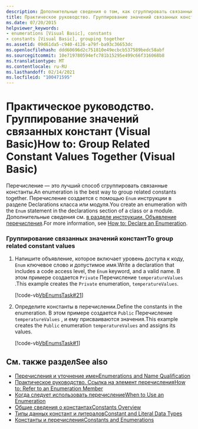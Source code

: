 ```yaml
---
description: Дополнительные сведения о том, как сгруппировать связанные значения констант (Visual Basic).
title: Практическое руководство. Группирование значений связанных констант
ms.date: 07/20/2015
helpviewer_keywords:
- enumerations [Visual Basic], constants
- constants [Visual Basic], grouping together
ms.assetid: 09d61da5-c940-4126-a79f-ba93c36653dc
ms.openlocfilehash: ddd60696d2c751810e49ecbcb537589bedc58abf
ms.sourcegitcommit: 10e719780594efc781b15295e499c66f316068b8
ms.translationtype: MT
ms.contentlocale: ru-RU
ms.lasthandoff: 02/14/2021
ms.locfileid: "100471595"
---
```

# <a name="how-to-group-related-constant-values-together-visual-basic"></a><span data-ttu-id="bdaf2-103">Практическое руководство. Группирование значений связанных констант (Visual Basic)</span><span class="sxs-lookup"><span data-stu-id="bdaf2-103">How to: Group Related Constant Values Together (Visual Basic)</span></span>

<span data-ttu-id="bdaf2-104">Перечисление — это лучший способ сгруппировать связанные константы.</span><span class="sxs-lookup"><span data-stu-id="bdaf2-104">An enumeration is the best way to group related constants together.</span></span> <span data-ttu-id="bdaf2-105">Перечисление создается с помощью `Enum` инструкции в разделе Declarations класса или модуля.</span><span class="sxs-lookup"><span data-stu-id="bdaf2-105">You create an enumeration with the `Enum` statement in the declarations section of a class or a module.</span></span> <span data-ttu-id="bdaf2-106">Дополнительные сведения см. [в разделе инструкции. Объявление перечисления](how-to-declare-enumerations.md).</span><span class="sxs-lookup"><span data-stu-id="bdaf2-106">For more information, see [How to: Declare an Enumeration](how-to-declare-enumerations.md).</span></span>  
  
### <a name="to-group-related-constant-values"></a><span data-ttu-id="bdaf2-107">Группирование связанных значений констант</span><span class="sxs-lookup"><span data-stu-id="bdaf2-107">To group related constant values</span></span>  
  
1. <span data-ttu-id="bdaf2-108">Напишите объявление, которое включает уровень доступа к коду, `Enum` ключевое слово и допустимое имя.</span><span class="sxs-lookup"><span data-stu-id="bdaf2-108">Write a declaration that includes a code access level, the `Enum` keyword, and a valid name.</span></span> <span data-ttu-id="bdaf2-109">В этом примере создается `Private` Перечисление `temperatureValues` .</span><span class="sxs-lookup"><span data-stu-id="bdaf2-109">This example creates the `Private` enumeration, `temperatureValues`.</span></span>  
  
     [!code-vb[VbEnumsTask#21](~/samples/snippets/visualbasic/VS_Snippets_VBCSharp/VbEnumsTask/VB/Class2.vb#21)]  
  
2. <span data-ttu-id="bdaf2-110">Определите константы в перечислении.</span><span class="sxs-lookup"><span data-stu-id="bdaf2-110">Define the constants in the enumeration.</span></span> <span data-ttu-id="bdaf2-111">В этом примере создается `Public` Перечисление `temperatureValues` , и ему присваиваются значения.</span><span class="sxs-lookup"><span data-stu-id="bdaf2-111">This example creates the `Public` enumeration `temperatureValues` and assigns its values.</span></span>  
  
     [!code-vb[VbEnumsTask#1](~/samples/snippets/visualbasic/VS_Snippets_VBCSharp/VbEnumsTask/VB/Class2.vb#1)]  
  
## <a name="see-also"></a><span data-ttu-id="bdaf2-112">См. также раздел</span><span class="sxs-lookup"><span data-stu-id="bdaf2-112">See also</span></span>

- [<span data-ttu-id="bdaf2-113">Перечисления и уточнение имен</span><span class="sxs-lookup"><span data-stu-id="bdaf2-113">Enumerations and Name Qualification</span></span>](enumerations-and-name-qualification.md)
- [<span data-ttu-id="bdaf2-114">Практическое руководство. Ссылка на элемент перечисления</span><span class="sxs-lookup"><span data-stu-id="bdaf2-114">How to: Refer to an Enumeration Member</span></span>](how-to-refer-to-an-enumeration-member.md)
- [<span data-ttu-id="bdaf2-115">Когда следует использовать перечисление</span><span class="sxs-lookup"><span data-stu-id="bdaf2-115">When to Use an Enumeration</span></span>](when-to-use-an-enumeration.md)
- [<span data-ttu-id="bdaf2-116">Общие сведения о константах</span><span class="sxs-lookup"><span data-stu-id="bdaf2-116">Constants Overview</span></span>](constants-overview.md)
- [<span data-ttu-id="bdaf2-117">Типы данных констант и литералов</span><span class="sxs-lookup"><span data-stu-id="bdaf2-117">Constant and Literal Data Types</span></span>](constant-and-literal-data-types.md)
- [<span data-ttu-id="bdaf2-118">Константы и перечисления</span><span class="sxs-lookup"><span data-stu-id="bdaf2-118">Constants and Enumerations</span></span>](../../../language-reference/constants-and-enumerations.md)
